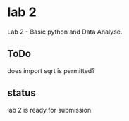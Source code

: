 # lab 2
Lab 2 - Basic python and Data Analyse.

## ToDo
does import sqrt is permitted?

## status
lab 2 is ready for submission.